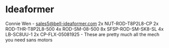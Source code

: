# Ideaformer
Connie Wen - sales5@bell-ideaformer.com 
    2x NUT-ROD-T8P2L8-CP
    2x ROD-THR-T8P2L8-500
    4x ROD-SM-08-500
    8x SFSP-ROD-SM-SK8-SL
    4x LB-SC8UU-1
    2x CP-FLX-05081925
    - These are pretty much all the mech you need sans motors
